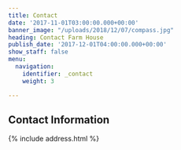 ```yaml
---
title: Contact
date: '2017-11-01T03:00:00.000+00:00'
banner_image: "/uploads/2018/12/07/compass.jpg"
heading: Contact Farm House
publish_date: '2017-12-01T04:00:00.000+00:00'
show_staff: false
menu:
  navigation:
    identifier: _contact
    weight: 3

---
```


## Contact Information
{% include address.html %}
